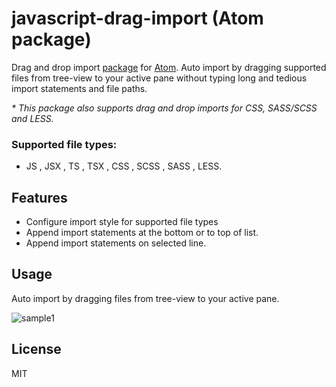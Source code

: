 
# javascript-drag-import (Atom package)

Drag and drop import [package] for [Atom]. Auto import by dragging supported files from tree-view to your active pane without typing long and tedious import statements and file paths.

_* This package also supports drag and drop imports for CSS, SASS/SCSS and LESS._


### Supported file types:
*  JS , JSX , TS , TSX , CSS , SCSS , SASS , LESS.


## Features

* Configure import style for supported file types
* Append import statements at the bottom or to top of list.
* Append import statements on selected line.


## Usage

Auto import by dragging files from tree-view to your active pane.

![sample1][usage]


## License

MIT

[Atom]: https://atom.io
[package]: https://atom.io/packages
[usage]: https://bit.ly/3ctxmBQ
